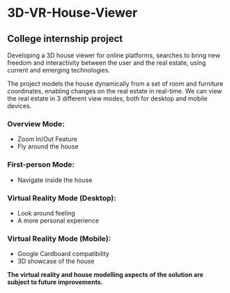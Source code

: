 # 3D-VR-House-Viewer

## College internship project

Developing a 3D house viewer for online platforms, searches to bring new freedom and interactivity between the user and the real estate, using current and emerging technologies. 

The project models the house dynamically from a set of room and furniture coordinates, enabling changes on the real estate in real-time. We can view the real estate in 3 different view modes, both for desktop and mobile devices.

### Overview Mode:
- Zoom In/Out Feature
- Fly around the house
  
### First-person Mode:
- Navigate inside the house
  
### Virtual Reality Mode (Desktop):
- Look around feeling
- A more personal experience

### Virtual Reality Mode (Mobile):
- Google Cardboard compatibility
- 3D showcase of the house

**The virtual reality and house modelling aspects of the solution are subject to future improvements.**
